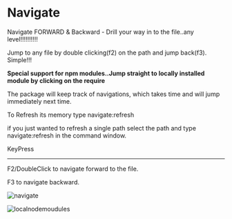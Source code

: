 # Navigate

Navigate FORWARD & Backward - Drill your way in to the file..any level!!!!!!!!!!

Jump to any file by double clicking(f2) on the path and jump back(f3). Simple!!!

**Special support for npm modules..Jump straight to locally installed module by clicking on the require**

The package will keep track of navigations, which takes time and will jump immediately next time.

To Refresh its memory type navigate:refresh

if you just wanted to refresh a single path select the path and type navigate:refresh in the command window.


KeyPress
________

F2/DoubleClick to navigate forward to the file.

F3 to navigate backward.


![navigate](https://github.com/skandasoft/navigate/blob/master/navigate.gif?raw=true)

![localnodemoudules](https://github.com/skandasoft/navigate/blob/master/nodemodules.gif?raw=true)

